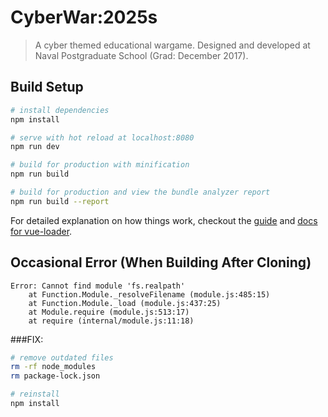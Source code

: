 # CyberWar:2025s

> A cyber themed educational wargame. Designed and developed at Naval Postgraduate School (Grad: December 2017).

## Build Setup

``` bash
# install dependencies
npm install

# serve with hot reload at localhost:8080
npm run dev

# build for production with minification
npm run build

# build for production and view the bundle analyzer report
npm run build --report
```

For detailed explanation on how things work, checkout the [guide](http://vuejs-templates.github.io/webpack/) and [docs for vue-loader](http://vuejs.github.io/vue-loader).


## Occasional Error (When Building After Cloning)

```
Error: Cannot find module 'fs.realpath'
    at Function.Module._resolveFilename (module.js:485:15)
    at Function.Module._load (module.js:437:25)
    at Module.require (module.js:513:17)
    at require (internal/module.js:11:18)
```

###FIX:

``` bash
# remove outdated files
rm -rf node_modules
rm package-lock.json

# reinstall
npm install
```
